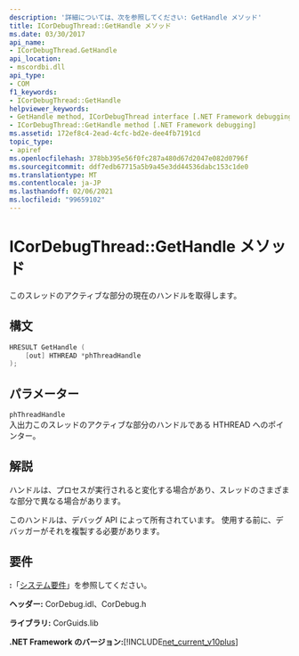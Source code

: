 ```yaml
---
description: '詳細については、次を参照してください: GetHandle メソッド'
title: ICorDebugThread::GetHandle メソッド
ms.date: 03/30/2017
api_name:
- ICorDebugThread.GetHandle
api_location:
- mscordbi.dll
api_type:
- COM
f1_keywords:
- ICorDebugThread::GetHandle
helpviewer_keywords:
- GetHandle method, ICorDebugThread interface [.NET Framework debugging]
- ICorDebugThread::GetHandle method [.NET Framework debugging]
ms.assetid: 172ef8c4-2ead-4cfc-bd2e-dee4fb7191cd
topic_type:
- apiref
ms.openlocfilehash: 378bb395e56f0fc287a480d67d2047e082d0796f
ms.sourcegitcommit: ddf7edb67715a5b9a45e3dd44536dabc153c1de0
ms.translationtype: MT
ms.contentlocale: ja-JP
ms.lasthandoff: 02/06/2021
ms.locfileid: "99659102"
---
```

# <a name="icordebugthreadgethandle-method"></a>ICorDebugThread::GetHandle メソッド

このスレッドのアクティブな部分の現在のハンドルを取得します。  
  
## <a name="syntax"></a>構文  
  
```cpp  
HRESULT GetHandle (  
    [out] HTHREAD *phThreadHandle  
);  
```  
  
## <a name="parameters"></a>パラメーター  

 `phThreadHandle`  
 入出力このスレッドのアクティブな部分のハンドルである HTHREAD へのポインター。  
  
## <a name="remarks"></a>解説  

 ハンドルは、プロセスが実行されると変化する場合があり、スレッドのさまざまな部分で異なる場合があります。  
  
 このハンドルは、デバッグ API によって所有されています。 使用する前に、デバッガーがそれを複製する必要があります。  
  
## <a name="requirements"></a>要件  

 **:**「[システム要件](../../get-started/system-requirements.md)」を参照してください。  
  
 **ヘッダー:** CorDebug.idl、CorDebug.h  
  
 **ライブラリ:** CorGuids.lib  
  
 **.NET Framework のバージョン:**[!INCLUDE[net_current_v10plus](../../../../includes/net-current-v10plus-md.md)]
